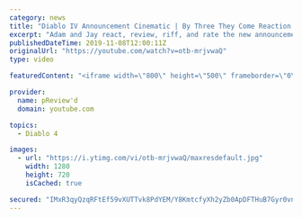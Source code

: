 ```yaml
---
category: news
title: "Diablo IV Announcement Cinematic | By Three They Come Reaction / Review / Rating"
excerpt: "Adam and Jay react, review, riff, and rate the new announcement cinematic everyone wanted to see last year at Blizzcon, Diablo IV 'By Three They Come'."
publishedDateTime: 2019-11-08T12:00:11Z
originalUrl: "https://youtube.com/watch?v=otb-mrjvwaQ"
type: video

featuredContent: "<iframe width=\"800\" height=\"500\" frameborder=\"0\" src=\"https://www.youtube.com/embed/otb-mrjvwaQ\" allow=\"accelerometer; autoplay; encrypted-media; gyroscope; picture-in-picture\" allowfullscreen></iframe>"

provider:
  name: pReview'd
  domain: youtube.com

topics:
  - Diablo 4

images:
  - url: "https://i.ytimg.com/vi/otb-mrjvwaQ/maxresdefault.jpg"
    width: 1280
    height: 720
    isCached: true

secured: "IMxR3qyQzqRFtEf59vXUTTvk8PdYEM/Y8KmtcfyXh2yZb0ApDFTHuB7Gyr0vn8NhLIdl/DUOreDaQ6UWtHYrwiut2ifc7a57i9fox8bGVG3tPyRXcazmX4BwyoHn1YuO8qGHG5sPYAMQjxQL0MPGutZglynH8ruoMuYBnMh8hOY1krM9oLzGJQQN3y4/BPWbe6L7/KRVQIt7qoznoZdVztz4xSaKluy+3dETXFxoKKseYk32vGUvVJfvu7SQjJGGtSFEH09zG1RpLd4gEHu1T3yEM+YzFvxKHydp0Nqs7x05q7CU3nnfb1M31cofGhJOmdSF0o7cXpPscyS7l+JNPJqk03kI0gKcFOx5HdxYYuqzEkpiNeYf6j6nXCrI0kKn/ekpAJSOz4fxGlvNFdunM2/+imx7LxoYnO/o1uQVNS1w0PjEKrd+cRtQLQbvcncy;cumK0vCbVJ/9oe+p5ErI5w=="
---
```


